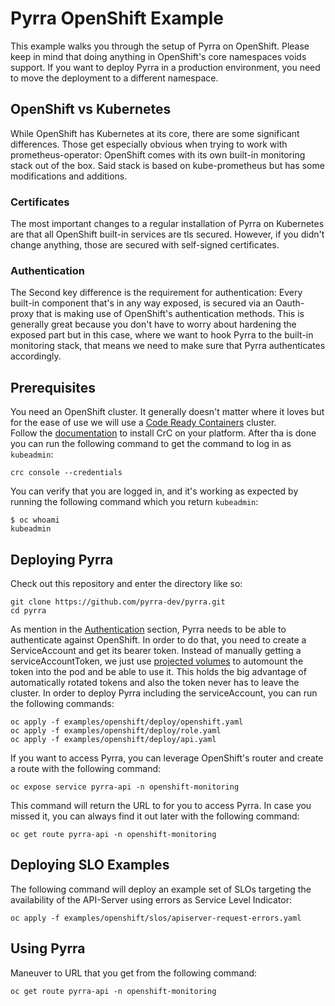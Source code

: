 # Pyrra OpenShift Example

This example walks you through the setup of Pyrra on OpenShift. Please keep 
in mind that doing anything in OpenShift's core namespaces voids support. If 
you want to deploy Pyrra in a production environment, you need to move the 
deployment to a different namespace.

## OpenShift vs Kubernetes
While OpenShift has Kubernetes at its core, there are some significant 
differences. Those get especially obvious when trying to work with 
prometheus-operator: OpenShift comes with its own built-in monitoring stack 
out of the box. Said stack is based on kube-prometheus but has some 
modifications and additions.

### Certificates
The most important changes to a regular installation of Pyrra on Kubernetes are 
that all OpenShift built-in services are tls secured. However, if you didn't 
change anything, those are secured with self-signed certificates.

### Authentication
The Second key difference is the requirement for authentication: Every 
built-in component that's in any way exposed, is secured via an Oauth-proxy 
that is making use of OpenShift's authentication methods. This is generally 
great because you don't have to worry about hardening the exposed part but 
in this case, where we want to hook Pyrra to the built-in monitoring stack, 
that means we need to make sure that Pyrra authenticates accordingly.

## Prerequisites

You need an OpenShift cluster. It generally doesn't matter where it loves 
but for the ease of use we will use a 
[Code Ready Containers](https://crc.dev/crc/) cluster.\
Follow the 
[documentation](https://crc.dev/crc/#installing-codeready-containers_gsg) to 
install CrC on your platform. After tha is done you can run the following 
command to get the command to log in as `kubeadmin`:

```shell
crc console --credentials
```

You can verify that you are logged in, and it's working as expected by 
running the following command which you return `kubeadmin`:

```shell
$ oc whoami
kubeadmin
```

## Deploying Pyrra

Check out this repository and enter the directory like so:

```shell
git clone https://github.com/pyrra-dev/pyrra.git
cd pyrra 
```

As mention in the [Authentication](#authentication) section, Pyrra needs to 
be able to authenticate against OpenShift. In order to do that, you need to 
create a ServiceAccount and get its bearer token. Instead of manually 
getting a serviceAccountToken, we just use
[projected volumes](https://kubernetes.io/docs/concepts/storage/projected-volumes/#serviceaccounttoken)
to automount the token into the pod and be able to use it. This holds the 
big advantage of automatically rotated tokens and also the token never has 
to leave the cluster. In order to deploy Pyrra including the serviceAccount, 
you can run the following commands:

```shell
oc apply -f examples/openshift/deploy/openshift.yaml
oc apply -f examples/openshift/deploy/role.yaml
oc apply -f examples/openshift/deploy/api.yaml
```

If you want to access Pyrra, you can leverage OpenShift's router and create 
a route with the following command:

```shell
oc expose service pyrra-api -n openshift-monitoring
```

This command will return the URL to for you to access Pyrra. In case you 
missed it, you can always find it out later with the following command:

```shell
oc get route pyrra-api -n openshift-monitoring
```

## Deploying SLO Examples

The following command will deploy an example set of SLOs targeting the 
availability of the API-Server using errors as Service Level Indicator:

```shell
oc apply -f examples/openshift/slos/apiserver-request-errors.yaml
```

## Using Pyrra

Maneuver to URL that you get from the following command:

```shell
oc get route pyrra-api -n openshift-monitoring
```
